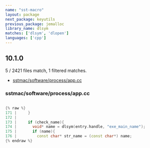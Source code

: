 ```yaml
---
name: "sst-macro"
layout: package
next_package: keyutils
previous_package: jemalloc
library_name: dlsym
matches: ['dlsym', 'dlopen']
languages: ['cpp']
---
```

## 10.1.0
5 / 2421 files match, 1 filtered matches.

 - [sstmac/software/process/app.cc](#sstmacsoftwareprocessappcc)

### sstmac/software/process/app.cc

```cpp

{% raw %}
171 |     }
172 | 
173 |     if (check_name){
174 |       void* name = dlsym(entry.handle, "exe_main_name");
175 |       if (name){
176 |         const char* str_name = (const char*) name;
{% endraw %}

```
